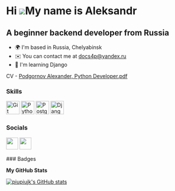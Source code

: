Hi ![](https://user-images.githubusercontent.com/18350557/176309783-0785949b-9127-417c-8b55-ab5a4333674e.gif)My name is Aleksandr
===========================================================================================================================================

A beginner backend developer from Russia
----------------------------------------

* 🌍  I'm based in Russia, Chelyabinsk
* ✉️  You can contact me at [docs4p@yandex.ru](mailto:docs4p@yandex.ru)
* 🧠  I'm learning Django

CV - [Podgornov Alexander, Python Developer.pdf](https://github.com/piupiujk/piupiujk/files/11712301/Podgornov.Alexander.Python.Developer.pdf)

### Skills

<p align="left">
<a href="https://git-scm.com/" target="_blank" rel="noreferrer"><img src="https://raw.githubusercontent.com/danielcranney/readme-generator/main/public/icons/skills/git-colored.svg" width="36" height="36" alt="Git" /></a>
<a href="https://www.python.org/" target="_blank" rel="noreferrer"><img src="https://raw.githubusercontent.com/danielcranney/readme-generator/main/public/icons/skills/python-colored.svg" width="36" height="36" alt="Python" /></a>
<a href="https://www.postgresql.org/" target="_blank" rel="noreferrer"><img src="https://raw.githubusercontent.com/danielcranney/readme-generator/main/public/icons/skills/postgresql-colored.svg" width="36" height="36" alt="PostgreSQL" /></a>
<a href="https://www.djangoproject.com/" target="_blank" rel="noreferrer"><img src="https://raw.githubusercontent.com/danielcranney/readme-generator/main/public/icons/skills/django-colored-dark.svg" width="36" height="36" alt="Django" /></a>
</p>

### Socials

<p align="left"> <a href="https://www.github.com/piupiujk" target="_blank" rel="noreferrer"><img src="https://raw.githubusercontent.com/danielcranney/readme-generator/main/public/icons/socials/github-dark.svg" width="32" height="32" /></a> <a href="http://www.instagram.com/piupiujk" target="_blank" rel="noreferrer"><img src="https://raw.githubusercontent.com/danielcranney/readme-generator/main/public/icons/socials/instagram.svg" width="32" height="32" /></a></p>
### Badges

<b>My GitHub Stats</b>

<a href="http://www.github.com/piupiujk"><img src="https://github-readme-stats.vercel.app/api?username=piupiujk&show_icons=true&hide=&count_private=true&title_color=ffffff&text_color=64748b&icon_color=444e59&bg_color=0f172a&hide_border=true&show_icons=true" alt="piupiujk's GitHub stats" /></a>
